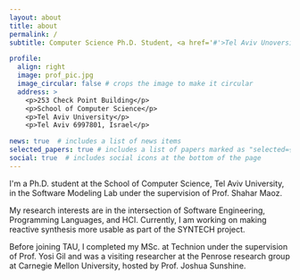 ```yaml
---
layout: about
title: about
permalink: /
subtitle: Computer Science Ph.D. Student, <a href='#'>Tel Aviv Unoversity</a>.

profile:
  align: right
  image: prof_pic.jpg
  image_circular: false # crops the image to make it circular
  address: >
    <p>253 Check Point Building</p>
    <p>School of Computer Science</p>
    <p>Tel Aviv University</p>
    <p>Tel Aviv 6997801, Israel</p>

news: true  # includes a list of news items
selected_papers: true # includes a list of papers marked as "selected={true}"
social: true  # includes social icons at the bottom of the page
---
```


I'm a Ph.D. student at the School of Computer Science, Tel Aviv University, in the Software Modeling Lab under the supervision of Prof. Shahar Maoz. 

My research interests are in the intersection of Software Engineering, Programming Languages, and HCI. Currently, I am working on making reactive synthesis more usable as part of the SYNTECH project.

Before joining TAU, I completed my MSc. at Technion under the supervision of Prof. Yosi Gil and was a visiting researcher at the Penrose research group at Carnegie Mellon University, hosted by Prof. Joshua Sunshine.

<!-- Write your biography here. Tell the world about yourself. Link to your favorite [subreddit](http://reddit.com). You can put a picture in, too. The code is already in, just name your picture `prof_pic.jpg` and put it in the `img/` folder.

Put your address / P.O. box / other info right below your picture. You can also disable any these elements by editing `profile` property of the YAML header of your `_pages/about.md`. Edit `_bibliography/papers.bib` and Jekyll will render your [publications page](/al-folio/publications/) automatically.

Link to your social media connections, too. This theme is set up to use [Font Awesome icons](http://fortawesome.github.io/Font-Awesome/) and [Academicons](https://jpswalsh.github.io/academicons/), like the ones below. Add your Facebook, Twitter, LinkedIn, Google Scholar, or just disable all of them. -->
